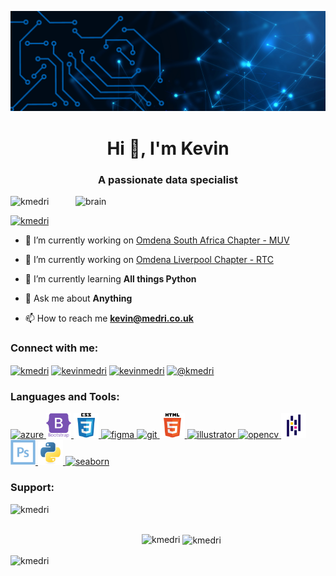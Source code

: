[![MasterHead](https://github.com/kmedri/kmedri/blob/main/header.gif)]("https://github.com/kmedri")
<h1 align="center">Hi 👋, I'm Kevin</h1>
<h3 align="center">A passionate data specialist</h3>

<img align="right" alt="brain" width="400" src="https://github.com/kmedri/kmedri/blob/main/ai-brain.gif">

<p align="left"> <img src="https://komarev.com/ghpvc/?username=kmedri&label=Profile%20views&color=0e75b6&style=flat" alt="kmedri" /> </p>

<p align="left"> <a href="https://twitter.com/kmedri" target="blank"><img src="https://img.shields.io/twitter/follow/kmedri?logo=twitter&style=for-the-badge" alt="kmedri" /></a> </p>

- 🔭 I’m currently working on [Omdena South Africa Chapter - MUV](https://omdena.com/chapter-challenges/mapping-urban-vulnerability-areas-using-open-source-data/)

- 🔭 I’m currently working on [Omdena Liverpool Chapter - RTC](https://omdena.com/chapter-challenges/predicting-rtc-severity-using-machine-learning/)

- 🌱 I’m currently learning **All things Python**

- 💬 Ask me about **Anything**

- 📫 How to reach me **kevin@medri.co.uk**

<h3 align="left">Connect with me:</h3>
<p align="left">
<a href="https://twitter.com/kmedri" target="blank"><img align="center" src="https://raw.githubusercontent.com/rahuldkjain/github-profile-readme-generator/master/src/images/icons/Social/twitter.svg" alt="kmedri" height="30" width="40" /></a>
<a href="https://linkedin.com/in/kevinmedri" target="blank"><img align="center" src="https://raw.githubusercontent.com/rahuldkjain/github-profile-readme-generator/master/src/images/icons/Social/linked-in-alt.svg" alt="kevinmedri" height="30" width="40" /></a>
<a href="https://kaggle.com/kevinmedri" target="blank"><img align="center" src="https://raw.githubusercontent.com/rahuldkjain/github-profile-readme-generator/master/src/images/icons/Social/kaggle.svg" alt="kevinmedri" height="30" width="40" /></a>
<a href="https://medium.com/@kmedri" target="blank"><img align="center" src="https://raw.githubusercontent.com/rahuldkjain/github-profile-readme-generator/master/src/images/icons/Social/medium.svg" alt="@kmedri" height="30" width="40" /></a>
</p>

<h3 align="left">Languages and Tools:</h3>
<p align="left"> <a href="https://azure.microsoft.com/en-in/" target="_blank" rel="noreferrer"> <img src="https://www.vectorlogo.zone/logos/microsoft_azure/microsoft_azure-icon.svg" alt="azure" width="40" height="40"/> </a> <a href="https://getbootstrap.com" target="_blank" rel="noreferrer"> <img src="https://raw.githubusercontent.com/devicons/devicon/master/icons/bootstrap/bootstrap-plain-wordmark.svg" alt="bootstrap" width="40" height="40"/> </a> <a href="https://www.w3schools.com/css/" target="_blank" rel="noreferrer"> <img src="https://raw.githubusercontent.com/devicons/devicon/master/icons/css3/css3-original-wordmark.svg" alt="css3" width="40" height="40"/> </a> <a href="https://www.figma.com/" target="_blank" rel="noreferrer"> <img src="https://www.vectorlogo.zone/logos/figma/figma-icon.svg" alt="figma" width="40" height="40"/> </a> <a href="https://git-scm.com/" target="_blank" rel="noreferrer"> <img src="https://www.vectorlogo.zone/logos/git-scm/git-scm-icon.svg" alt="git" width="40" height="40"/> </a> <a href="https://www.w3.org/html/" target="_blank" rel="noreferrer"> <img src="https://raw.githubusercontent.com/devicons/devicon/master/icons/html5/html5-original-wordmark.svg" alt="html5" width="40" height="40"/> </a> <a href="https://www.adobe.com/in/products/illustrator.html" target="_blank" rel="noreferrer"> <img src="https://www.vectorlogo.zone/logos/adobe_illustrator/adobe_illustrator-icon.svg" alt="illustrator" width="40" height="40"/> </a> <a href="https://opencv.org/" target="_blank" rel="noreferrer"> <img src="https://www.vectorlogo.zone/logos/opencv/opencv-icon.svg" alt="opencv" width="40" height="40"/> </a> <a href="https://pandas.pydata.org/" target="_blank" rel="noreferrer"> <img src="https://raw.githubusercontent.com/devicons/devicon/2ae2a900d2f041da66e950e4d48052658d850630/icons/pandas/pandas-original.svg" alt="pandas" width="40" height="40"/> </a> <a href="https://www.photoshop.com/en" target="_blank" rel="noreferrer"> <img src="https://raw.githubusercontent.com/devicons/devicon/master/icons/photoshop/photoshop-line.svg" alt="photoshop" width="40" height="40"/> </a> <a href="https://www.python.org" target="_blank" rel="noreferrer"> <img src="https://raw.githubusercontent.com/devicons/devicon/master/icons/python/python-original.svg" alt="python" width="40" height="40"/> </a> <a href="https://seaborn.pydata.org/" target="_blank" rel="noreferrer"> <img src="https://seaborn.pydata.org/_images/logo-mark-lightbg.svg" alt="seaborn" width="40" height="40"/> </a> </p>

<h3 align="left">Support:</h3>
<p><a href="https://www.buymeacoffee.com/kmedri"> <img align="left" src="https://cdn.buymeacoffee.com/buttons/v2/default-yellow.png" height="50" width="210" alt="kmedri" /></a></p><br><br>

<p><img align="left" src="https://github-readme-stats.vercel.app/api/top-langs?username=kmedri&show_icons=true&locale=en&layout=compact" alt="kmedri" /></p>

<p>&nbsp;<img align="center" src="https://github-readme-stats.vercel.app/api?username=kmedri&show_icons=true&locale=en" alt="kmedri" /></p>

<p><img align="center" src="https://github-readme-streak-stats.herokuapp.com/?user=kmedri&" alt="kmedri" /></p>
